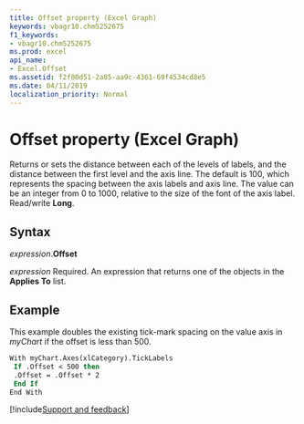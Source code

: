 ```yaml
---
title: Offset property (Excel Graph)
keywords: vbagr10.chm5252675
f1_keywords:
- vbagr10.chm5252675
ms.prod: excel
api_name:
- Excel.Offset
ms.assetid: f2f00d51-2a85-aa9c-4361-69f4534cd8e5
ms.date: 04/11/2019
localization_priority: Normal
---
```



# Offset property (Excel Graph)

Returns or sets the distance between each of the levels of labels, and the distance between the first level and the axis line. The default is 100, which represents the spacing between the axis labels and axis line. The value can be an integer from 0 to 1000, relative to the size of the font of the axis label. Read/write **Long**.

## Syntax

_expression_.**Offset**

_expression_ Required. An expression that returns one of the objects in the **Applies To** list.


## Example

This example doubles the existing tick-mark spacing on the value axis in _myChart_ if the offset is less than 500.

```vb
With myChart.Axes(xlCategory).TickLabels 
 If .Offset < 500 then 
 .Offset = .Offset * 2 
 End If 
End With 

```

[!include[Support and feedback](~/includes/feedback-boilerplate.md)]